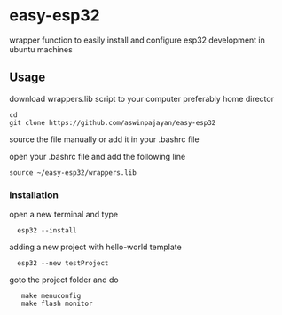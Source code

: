 # easy-esp32
wrapper function to easily install and configure esp32 development in ubuntu machines 

## Usage 
download wrappers.lib script to your computer preferably home director 

```
cd 
git clone https://github.com/aswinpajayan/easy-esp32
```
source the file manually or add it in your .bashrc file 

open your .bashrc file and add the following line 
```
source ~/easy-esp32/wrappers.lib
```

### installation 
open a new terminal and type
```
  esp32 --install 
```
adding a new project with hello-world template 

```
  esp32 --new testProject
 ```
 
 goto the project folder and do 
 
 ```
    make menuconfig
    make flash monitor
    
 ```
